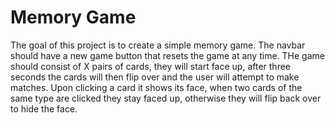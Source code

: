 # Memory Game

The goal of this project is to create a simple memory game. The navbar should have a new game button that resets the game at any time. THe game should consist of X pairs of cards, they will start face up, after three seconds the cards will then flip over and the user will attempt to make matches. Upon clicking a card it shows its face, when two cards of the same type are clicked they stay faced up, otherwise they will flip back over to hide the face.
